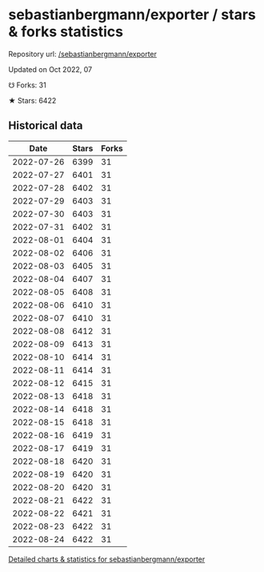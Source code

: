 # sebastianbergmann/exporter / stars & forks statistics

Repository url: [/sebastianbergmann/exporter](https://github.com/sebastianbergmann/exporter)

Updated on Oct 2022, 07

☋ Forks: 31

★ Stars: 6422

## Historical data
| Date | Stars | Forks |
|------|-------|-------|
| 2022-07-26 | 6399 | 31 | 
| 2022-07-27 | 6401 | 31 | 
| 2022-07-28 | 6402 | 31 | 
| 2022-07-29 | 6403 | 31 | 
| 2022-07-30 | 6403 | 31 | 
| 2022-07-31 | 6402 | 31 | 
| 2022-08-01 | 6404 | 31 | 
| 2022-08-02 | 6406 | 31 | 
| 2022-08-03 | 6405 | 31 | 
| 2022-08-04 | 6407 | 31 | 
| 2022-08-05 | 6408 | 31 | 
| 2022-08-06 | 6410 | 31 | 
| 2022-08-07 | 6410 | 31 | 
| 2022-08-08 | 6412 | 31 | 
| 2022-08-09 | 6413 | 31 | 
| 2022-08-10 | 6414 | 31 | 
| 2022-08-11 | 6414 | 31 | 
| 2022-08-12 | 6415 | 31 | 
| 2022-08-13 | 6418 | 31 | 
| 2022-08-14 | 6418 | 31 | 
| 2022-08-15 | 6418 | 31 | 
| 2022-08-16 | 6419 | 31 | 
| 2022-08-17 | 6419 | 31 | 
| 2022-08-18 | 6420 | 31 | 
| 2022-08-19 | 6420 | 31 | 
| 2022-08-20 | 6420 | 31 | 
| 2022-08-21 | 6422 | 31 | 
| 2022-08-22 | 6421 | 31 | 
| 2022-08-23 | 6422 | 31 | 
| 2022-08-24 | 6422 | 31 | 


[Detailed charts & statistics for sebastianbergmann/exporter](https://reviewgithub.com/rep/sebastianbergmann/exporter)
